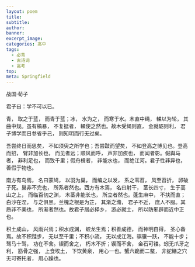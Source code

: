 ```yaml
---
layout: poem
title: 
subtitle: 
author: 
banner: 
excerpt_image: 
categories: 高中
tags:
  - 必背
  - 古诗词
  - 高考
top: 
meta: Springfield
---
```

战国·荀子

君子曰：学不可以已。

青， 取之于蓝， 而青于蓝；冰， 水为之， 而寒于水。木直中绳， 輮以为轮， 其曲中规。虽有槁暴， 不复挺者， 輮使之然也。故木受绳则直， 金就砺则利， 君子博学而日参省乎己， 则知明而行无过矣。

吾尝终日而思矣， 不如须臾之所学也；吾尝跂而望矣， 不如登高之博见也。登高而招， 臂非加长也， 而见者远；顺风而呼， 声非加疾也， 而闻者彰。假舆马者， 非利足也， 而致千里；假舟楫者， 非能水也， 而绝江河。君子性非异也， 善假于物也。

南方有鸟焉， 名曰蒙鸠， 以羽为巢， 而编之以发， 系之苇苕， 风至苕折， 卵破子死。巢非不完也， 所系者然也。西方有木焉， 名曰射干， 茎长四寸， 生于高山之上， 而临百仞之渊， 木茎非能长也， 所立者然也。蓬生麻中， 不扶而直；白沙在涅， 与之俱黑。兰槐之根是为芷， 其渐之滫， 君子不近， 庶人不服。其质非不美也， 所渐者然也。故君子居必择乡， 游必就士， 所以防邪辟而近中正也。

积土成山， 风雨兴焉；积水成渊， 蛟龙生焉；积善成德， 而神明自得， 圣心备焉。故不积跬步， 无以至千里；不积小流， 无以成江海。骐骥一跃， 不能十步；驽马十驾， 功在不舍。锲而舍之， 朽木不折；锲而不舍， 金石可镂。蚓无爪牙之利， 筋骨之强， 上食埃土， 下饮黄泉， 用心一也。蟹六跪而二螯， 非蛇鳝之穴无可寄托者， 用心躁也。